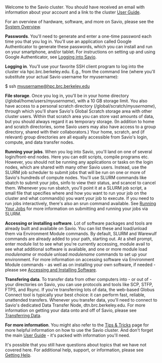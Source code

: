 Welcome to the Savio cluster. You should have received an email with information about your account and a link to the cluster [User Guide](http://research-it.berkeley.edu/services/high-performance-computing/user-guide).

For an overview of hardware, software, and more on Savio, please see the [System Overview](http://research-it.berkeley.edu/services/high-performance-computing/system-overview).

**Passwords**. You'll need to generate and enter a one-time password each time you that you log in. You'll use an application called Google Authenticator to generate these passwords, which you can install and run on your smartphone, and/or tablet. For instructions on setting up and using Google Authenticator, see [Logging into Savio](http://research-it.berkeley.edu/services/high-performance-computing/logging-savio).

**Logging in**. You'll use your favorite SSH client program to log into the cluster via hpc.brc.berkeley.edu. E.g., from the command line (where you'll substitute your actual Savio username for myusername):

$ ssh myusername@hpc.brc.berkeley.edu

**File storage**. Once you log in, you'll be in your home directory (/global/home/users/*myusername*), with a 10 GB storage limit. You also have access to a personal scratch directory (/global/scratch/*myusername*), through which you'll share Savio's Global Scratch storage area with other cluster users. Within that scratch area you can store vast amounts of data, but you should always regard it as temporary storage. (In addition to home and scratch directories, some Savio users may also have access to a group directory, shared with their collaborators.) Your home, scratch, and (if relevant) group directories are all equally accessible from Savio's login, compute, and data transfer nodes.

**Running your jobs**. When you log into Savio, you'll land on one of several login/front-end nodes. Here you can edit scripts, compile programs etc. However, you should not be running any applications or tasks on the login nodes, which are shared with many other Savio users. Instead, use the SLURM job scheduler to submit jobs that will be run on one or more of Savio's hundreds of compute nodes. You'll use SLURM commands like sbatch to submit your jobs, sinfo to view their status, and scancel to cancel them. Whenever you run sbatch, you'll point it at a SLURM job script, a small file that specifies where and how you want to run your job on the cluster and what command(s) you want your job to execute. If you need to run jobs interactively, there's also an srun command available. See [Running Your Jobs](http://research-it.berkeley.edu/services/high-performance-computing/running-your-jobs) for more information on submitting and running your jobs via SLURM.

**Accessing or installing software**. Lot of software packages and tools are already built and available on Savio. You can list these and load/unload them via Environment Module commands. By default, SLURM and Warewulf commands are already added to your path, starting out. At a shell prompt, enter module list to see what you're currently accessing, module avail to see what additional software is available, and one or more module load *modulename* or module unload *modulename* commands to set up your environment. For more information on accessing software via Environment Module commands - as well as on installing your own software, if needed - please see [Accessing and Installing Software](http://research-it.berkeley.edu/services/high-performance-computing/accessing-and-installing-software).

**Transfering data**. To transfer data from other computers into - or out of - your directories on Savio, you can use protocols and tools like SCP, STFP, FTPS, and Rsync. If you're transferring lots of data, the web-based Globus Connect tool is typically your best choice: it can perform fast, reliable, unattended transfers. Whenever you transfer data, you'll need to connect to Savio's dedicated Data Transfer Node, dtn.brc.berkeley.edu. For more information on getting your data onto and off of Savio, please see [Transferring Data](http://research-it.berkeley.edu/services/high-performance-computing/transferring-data).

**For more information**. You might also refer to the [Tips & Tricks](http://research-it.berkeley.edu/services/high-performance-computing/tips-using-brc-savio-cluster) page for more helpful information on how to use the Savio cluster. And don't forget the main [User Guide](http://research-it.berkeley.edu/services/high-performance-computing/user-guide) - it's packed with information you'll need.  
  
It's possible that you still have questions about topics that we have not covered here. For additional help, support, or information, please see [Getting Help](http://research-it.berkeley.edu/services/high-performance-computing/getting-help).

 
